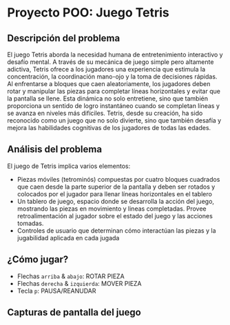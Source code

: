 # Proyecto POO: Juego Tetris
## Descripción del problema
El juego Tetris aborda la necesidad humana de entretenimiento interactivo y desafío mental. A través de su mecánica de juego simple pero altamente adictiva, Tetris ofrece a los jugadores una experiencia que estimula la concentración, la coordinación mano-ojo y la toma de decisiones rápidas. Al enfrentarse a bloques que caen aleatoriamente, los jugadores deben rotar y manipular las piezas para completar líneas horizontales y evitar que la pantalla se llene. Esta dinámica no solo entretiene, sino que también proporciona un sentido de logro instantáneo cuando se completan líneas y se avanza en niveles más difíciles. Tetris, desde su creación, ha sido reconocido como un juego que no solo divierte, sino que también desafía y mejora las habilidades cognitivas de los jugadores de todas las edades.

## Análisis del problema
El juego de Tetris implica varios elementos:

- Piezas móviles (tetrominós) compuestas por cuatro bloques cuadrados que caen desde la parte superior de la pantalla y deben ser rotados y colocados por el jugador para llenar líneas horizontales en el tablero
- Un tablero de juego, espacio donde se desarrolla la acción del juego, mostrando las piezas en movimiento y lineas completadas. Provee retroalimentación al jugador sobre el estado del juego y las acciones tomadas.
- Controles de usuario que determinan cómo interactúan las piezas y la jugabilidad aplicada en cada jugada

## ¿Cómo jugar?

* Flechas `arriba` & `abajo`: ROTAR PIEZA
* Flechas `derecha` & `izquierda`: MOVER PIEZA
* Tecla `p`: PAUSA/REANUDAR

## Capturas de pantalla del juego
